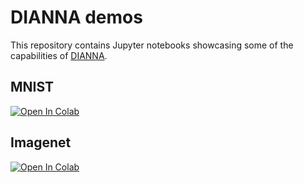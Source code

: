 # DIANNA demos
This repository contains Jupyter notebooks showcasing some of the capabilities of [DIANNA](https://www.github.com/dianna-ai/dianna).

## MNIST
[![Open In Colab](https://colab.research.google.com/assets/colab-badge.svg)](https://colab.research.google.com/github/loostrum/dianna_demo/blob/master/dianna-demo-mnist.ipynb)

## Imagenet
[![Open In Colab](https://colab.research.google.com/assets/colab-badge.svg)](https://colab.research.google.com/github/loostrum/dianna_demo/blob/master/dianna-demo-imagenet.ipynb)

